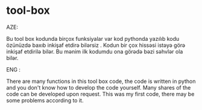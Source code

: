 # tool-box
AZE:

Bu tool  box kodunda birçox funksiyalar var kod pythonda yazılıb kodu özünüzdə baxıb inkişaf etdirə bilərsiz . Kodun bir çox hissəsi istəyə görə inkişaf etdirilə bilər. 
Bu mənim ilk kodumdu ona görədə bəzi səhvlər ola bilər.

ENG : 

There are many functions in this tool box code, the code is written in python and you don't know how to develop the code yourself. Many shares of the code can be developed upon request.
This was my first code, there may be some problems according to it.
